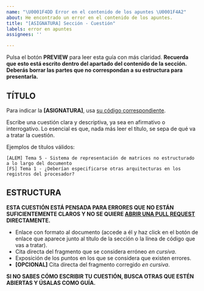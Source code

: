 ```yaml
---
name: "\U0001F4DD Error en el contenido de los apuntes \U0001F4A2"
about: He encontrado un error en el contenido de los apuntes.
title: "[ASIGNATURA] Sección - Cuestión"
labels: error en apuntes
assignees: ''

---
```


Pulsa el botón **PREVIEW** para leer esta guía con más claridad. **Recuerda que esto está escrito dentro del apartado del contenido de la sección. Deberás borrar las partes que no correspondan a su estructura para presentarla.**

## TÍTULO

Para indicar la **[ASIGNATURA]**, usa [su código correspondiente](https://github.com/DEIIT/Ingenieria-Informatica/wiki/C%C3%B3digos-de-asignaturas). 

Escribe una cuestión clara y descriptiva, ya sea en afirmativo o interrogativo. Lo esencial es que, nada más leer el título, se sepa de qué va a tratar la cuestión.

Ejemplos de títulos válidos:

    [ALEM] Tema 5 - Sistema de representación de matrices no estructurado a lo largo del documento
    [FS] Tema 1 - ¿Deberían especificarse otras arquitecturas en los registros del procesador?

## ESTRUCTURA

**ESTA CUESTIÓN ESTÁ PENSADA PARA ERRORES QUE NO ESTÁN SUFICIENTEMENTE CLAROS Y NO SE QUIERE [ABRIR UNA PULL REQUEST](https://github.com/DEIIT/Ingenieria-Informatica/pulls) DIRECTAMENTE.**

- Enlace con formato al documento (accede a él y haz click en el botón de enlace que aparece junto al título de la sección o la línea de código que vas a tratar).
- Cita directa del fragmento que se considera erróneo *en cursiva*.
- Exposición de los puntos en los que se considera que existen errores.
- **[OPCIONAL]** Cita directa del fragmento corregido *en cursiva*.

**SI NO SABES CÓMO ESCRIBIR TU CUESTIÓN, BUSCA OTRAS QUE ESTÉN ABIERTAS Y ÚSALAS COMO GUÍA.**
